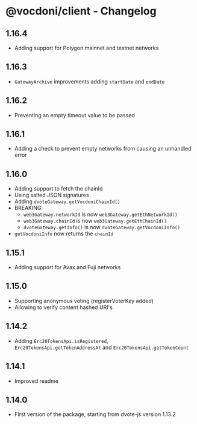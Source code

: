# @vocdoni/client - Changelog

## 1.16.4

- Adding support for Polygon mainnet and testnet networks

## 1.16.3

- `GatewayArchive` improvements adding `startDate` and `endDate`

## 1.16.2

- Preventing an empty timeout value to be passed

## 1.16.1

- Adding a check to prevent empty networks from causing an unhandled error

## 1.16.0

- Adding support to fetch the chainId
- Using salted JSON signatures
- Adding `dvoteGateway.getVocdoniChainId()`
- BREAKING:
  - `web3Gateway.networkId` is now `web3Gateway.getEthNetworkId()`
  - `web3Gateway.chainId` is now `web3Gateway.getEthChainId()`
  - `dvoteGateway.getInfo()` is now `dvoteGateway.getVocdoniInfo()`
- `getVocdoniInfo` now returns the `chainId`

## 1.15.1

- Adding support for Avax and Fuji networks

## 1.15.0

- Supporting anonymous voting (registerVoterKey added)
- Allowing to verify content hashed URI's

## 1.14.2

- Adding `Erc20TokensApi.isRegistered`, `Erc20TokensApi.getTokenAddressAt` and
  `Erc20TokensApi.getTokenCount`

## 1.14.1

- Improved readme

## 1.14.0

- First version of the package, starting from dvote-js version 1.13.2
